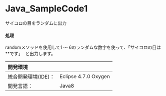 # Java_SampleCode1
サイコロの目をランダムに出力

#### 処理
randomメソッドを使用して1 ～ 6のランダムな数字を使って、「サイコロの目は**です」  と出力します。

|開発環境 |  |
|:-|:-|
| 統合開発環境(IDE)： | Eclipse 4.7.0 Oxygen |
| 開発言語： | Java8 |
